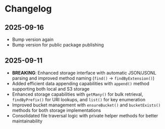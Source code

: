 # Changelog

## 2025-09-16

- Bump version again
- Bump version for public package publishing

## 2025-09-11

- **BREAKING**: Enhanced storage interface with automatic JSON/JSONL parsing and
  improved method naming (`find()` → `findByExtension()`)
- Added efficient data appending capabilities with `append()` method supporting
  both local and S3 storage
- Enhanced storage capabilities with `getMany()` for bulk retrieval,
  `findByPrefix()` for URI lookups, and `list()` for key enumeration
- Improved bucket management with `ensureBucket()` and `bucketExists()` methods
  for both storage implementations
- Consolidated file traversal logic with private helper methods for better
  maintainability
